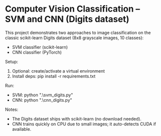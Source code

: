 # Computer Vision Classification – SVM and CNN (Digits dataset)

This project demonstrates two approaches to image classification on the classic scikit-learn Digits dataset (8x8 grayscale images, 10 classes):
- SVM classifier (scikit-learn)
- CNN classifier (PyTorch)

Setup:
1) Optional: create/activate a virtual environment
2) Install deps:  pip install -r requirements.txt

Run:
- SVM:  python ".\svm_digits.py"
- CNN:  python ".\cnn_digits.py"

Notes:
- The Digits dataset ships with scikit-learn (no download needed).
- CNN trains quickly on CPU due to small images; it auto-detects CUDA if available.
